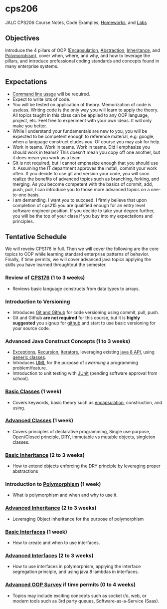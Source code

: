 # cps206
JALC CPS206 Course Notes, Code Examples, [Homeworks](homeworks/), and [Labs](labs/)

## Objectives
Introduce the 4 pillars of OOP ([Encapsulation](oop_pillars/encapsulation), [Abstraction](oop_pillars/abstraction), [Inheritance](oop_pillars/inheritance), and [Polymorphism](oop_pillars/polymorphism)), cover when, where, and why, and how to leverage the pillars, and introduce professional coding standards and concepts found in many enterprise systems.


## Expectations
* [Command line usage](cheat_sheets/cmdline.md) will be required.
* Expect to write lots of code.
* You will be tested on application of theory. Memorization of code is useless. Writing code is the only way you will learn to apply the theory. All topics taught in this class can be applied to any OOP language, project, etc. Feel free to experiment with your own ideas. It will only make you better.
* While I understand your fundamentals are new to you, you will be expected to be competent enough to reference material, e.g. google, when a language construct eludes you. Of course you may ask for help.
* Work in teams. Work in teams. Work in teams. Did I emphasize you should work in teams? This doesn't mean you copy off one another, but it does mean you work as a team.
* Git is not required, but I cannot emphasize enough that you should use it. Assuming the IT department approves the install, commit your work often. If you decide to use git and version your code, you will soon realize the benefits of advanced topics such as branching, forking, and merging. As you become competent with the basics of commit, add, push, pull, I can introduce you to those more advanced topics on a one-to-one basis.
* I am demanding. I want you to succeed. I firmly believe that upon completion of cps215 you are qualified enough for an entry level software engineer position. If you decide to take your degree further, you will be the top of your class if you buy into my expectations and principles. 


## Tentative Schedule
We will reveiw CPS176 in full. Then we will cover the following are the core topics to OOP while learning standard enterprise patterns of behavior. Finally, if time permits, we will cover advanced java topics applying the skills you have learned throughtout the semester.

### Review of [CPS176](https://github.com/anthonykulis/cps176) (1 to 3 weeks)
* Reviews basic language constructs from data types to arrays.

### Introduction to Versioning
* Introduces [Git and Github](git/) for code versioning using commit, pull, push.
* Git and Github **are not required** for this course, but it is **highly suggested** you signup for [github](http://github.com) and start to use basic versioning for your source code.

### Advanced Java Construct Concepts (1 to 3 weeks)
* [Exceptions](advanced_java_concepts/exceptions.md), [Recursion](advanced_java_concepts/recursion.md), [Iterators](advanced_java_concepts/iterators.md), leveraging existing [java 8 API](advanced_java_concepts/java8api.md), using [generic classes](advanced_java_concepts/generic_classes.md).
* Introduces [UML](advanced_java_concepts/uml.md) for the purpose of *swarming* a programming problem/feature.
* Introduction to unit testing with [JUnit](advanced_java_concepts/junit.md) (pending software approval from school).

### [Basic Classes](classes/basic) (1 week)
* Covers keywords, basic theory such as [encapsulation](oop_pillars/encapsulation), construction, and using. 

### [Advanced Classes](classes/advanced) (1 week)
* Covers principles of declarative programming, Single use purpose, Open/Closed principle, DRY, immutable vs mutable objects, singleton classes.

### [Basic Inheritance](oop_pillars/inheritance/basic) (2 to 3 weeks)
* How to extend objects enforcing the DRY principle by leveraging proper abstractions

### Introduction to [Polymorphism](oop_pillars/polymorphism) (1 week)
* What is polymorphism and when and why to use it.

### [Advanced Inheritance](oop_pillars/inheritance/advanced) (2 to 3 weeks)
* Leveraging Object inheritance for the purpose of polymorphism

### [Basic Interfaces](interfaces/basic) (1 week)
* How to create and when to use interfaces.

### [Advanced Interfaces](interfaces/advanced) (2 to 3 weeks)
* How to use interfaces in polymorphism, applying the Interface segregation principle, and using java 8 lambdas in interfaces. 

### [Advanced OOP Survey](advanced_survey_topics) if time permits (0 to 4 weeks)
* Topics may include exciting concepts such as socket i/o, web, or modern tools such as 3rd party queues, Software-as-a-Service (Saas).
